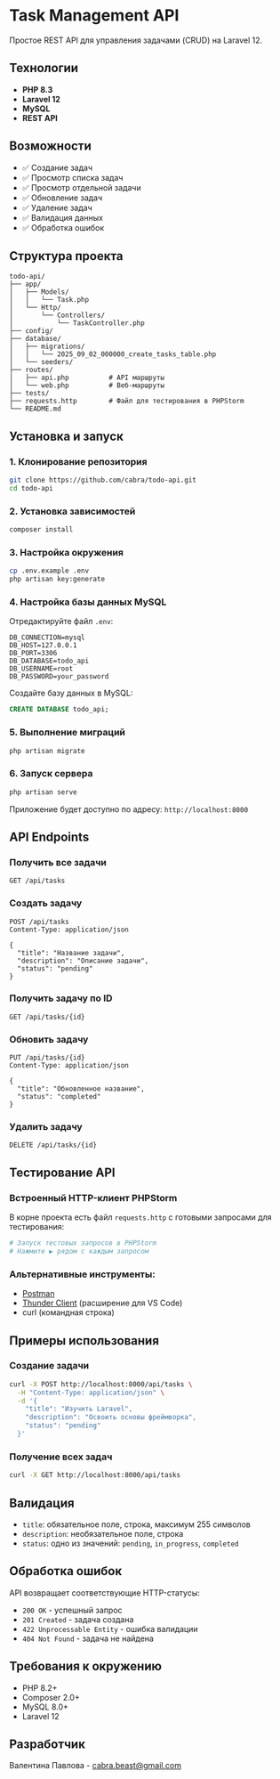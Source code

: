 # Task Management API

Простое REST API для управления задачами (CRUD) на Laravel 12.
## Технологии

- **PHP 8.3**
- **Laravel 12**
- **MySQL**
- **REST API**

## Возможности

- ✅ Создание задач
- ✅ Просмотр списка задач
- ✅ Просмотр отдельной задачи
- ✅ Обновление задач
- ✅ Удаление задач
- ✅ Валидация данных
- ✅ Обработка ошибок

## Структура проекта

```
todo-api/
├── app/
│   ├── Models/
│   │   └── Task.php
│   └── Http/
│       └── Controllers/
│           └── TaskController.php
├── config/
├── database/
│   ├── migrations/
│   │   └── 2025_09_02_000000_create_tasks_table.php
│   └── seeders/
├── routes/
│   ├── api.php          # API маршруты
│   └── web.php          # Веб-маршруты
├── tests/
├── requests.http        # Файл для тестирования в PHPStorm
└── README.md
```

## Установка и запуск

### 1. Клонирование репозитория
```bash
git clone https://github.com/cabra/todo-api.git
cd todo-api
```

### 2. Установка зависимостей
```bash
composer install
```

### 3. Настройка окружения
```bash
cp .env.example .env
php artisan key:generate
```

### 4. Настройка базы данных MySQL

Отредактируйте файл `.env`:

```env
DB_CONNECTION=mysql
DB_HOST=127.0.0.1
DB_PORT=3306
DB_DATABASE=todo_api
DB_USERNAME=root
DB_PASSWORD=your_password
```

Создайте базу данных в MySQL:
```sql
CREATE DATABASE todo_api;
```

### 5. Выполнение миграций
```bash
php artisan migrate
```

### 6. Запуск сервера
```bash
php artisan serve
```

Приложение будет доступно по адресу: `http://localhost:8000`

## API Endpoints

### Получить все задачи
```http
GET /api/tasks
```

### Создать задачу
```http
POST /api/tasks
Content-Type: application/json

{
  "title": "Название задачи",
  "description": "Описание задачи",
  "status": "pending"
}
```

### Получить задачу по ID
```http
GET /api/tasks/{id}
```

### Обновить задачу
```http
PUT /api/tasks/{id}
Content-Type: application/json

{
  "title": "Обновленное название",
  "status": "completed"
}
```

### Удалить задачу
```http
DELETE /api/tasks/{id}
```

## Тестирование API

### Встроенный HTTP-клиент PHPStorm
В корне проекта есть файл `requests.http` с готовыми запросами для тестирования:

```bash
# Запуск тестовых запросов в PHPStorm
# Нажмите ▶️ рядом с каждым запросом
```

### Альтернативные инструменты:
- [Postman](https://www.postman.com/)
- [Thunder Client](https://www.thunderclient.io/) (расширение для VS Code)
- curl (командная строка)

## Примеры использования

### Создание задачи
```bash
curl -X POST http://localhost:8000/api/tasks \
  -H "Content-Type: application/json" \
  -d '{
    "title": "Изучить Laravel",
    "description": "Освоить основы фреймворка",
    "status": "pending"
  }'
```

### Получение всех задач
```bash
curl -X GET http://localhost:8000/api/tasks
```

## Валидация

- `title`: обязательное поле, строка, максимум 255 символов
- `description`: необязательное поле, строка
- `status`: одно из значений: `pending`, `in_progress`, `completed`

## Обработка ошибок

API возвращает соответствующие HTTP-статусы:
- `200 OK` - успешный запрос
- `201 Created` - задача создана
- `422 Unprocessable Entity` - ошибка валидации
- `404 Not Found` - задача не найдена

## Требования к окружению

- PHP 8.2+
- Composer 2.0+
- MySQL 8.0+
- Laravel 12

## Разработчик

Валентина Павлова - cabra.beast@gmail.com

